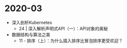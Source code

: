 # 2020-03

* 深入剖析Kubernetes
	* 24 | 深入解析声明式API（一）：API对象的奥秘
* 数据结构与算法之美
	* 11 - 排序（上）：为什么插入排序比冒泡排序更受欢迎？